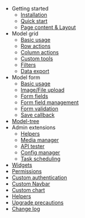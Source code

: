- Getting started
    - [Installation](/en/installation.md)
    - [Quick start](/en/quick-start.md)
    - [Page content & Layout](/en/content-layout.md)
- Model grid
    - [Basic usage](/en/model-grid.md)
    - [Row actions](/en/model-grid-actions.md)
    - [Column actions](/en/model-grid-column.md)
    - [Custom tools](/en/model-grid-custom-tools.md)
    - [Filters](/en/model-grid-filters.md)
    - [Data export](/en/model-grid-export.md)
- Model form
    - [Basic usage](/en/model-form.md)
    - [Image/File upload](/en/model-form-upload.md)
    - [Form fields](/en/model-form-fields.md)
    - [Form field management](/en/model-form-field-management.md)
    - [Form validation](/en/model-form-validation.md)
    - [Save callback](/en/model-form-callback.md)
- [Model-tree](/en/model-tree.md)
- Admin extensions
    - [Helpers](/en/extension-helpers.md)
    - [Media manager](/en/extension-media-manager.md)
    - [API tester](/en/extension-api-tester.md)
    - [Config manager](/en/extension-config.md)
    - [Task scheduling](/en/extension-scheduling.md)
- [Widgets](/en/widgets.md)
- [Permissions](/en/permission.md)
- [Custom authentication](/en/custom-authentication.md)
- [Custom Navbar](/en/custom-navbar.md)
- [Custom chart](/en/custom-chart.md)
- [Helpers](/en/helpers.md)
- [Upgrade precautions](/en/upgrade.md)
- [Change log](/en/change-log.md)